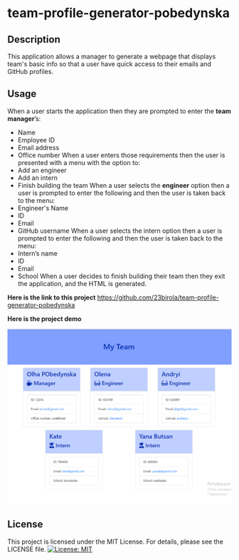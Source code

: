 # team-profile-generator-pobedynska

## Description

This application allows a manager to generate a webpage that displays team's basic info so that a user have quick access to their emails and GitHub profiles.

## Usage

When a user starts the application then they are prompted to enter the **team manager**’s:

- Name
- Employee ID
- Email address
- Office number
  When a user enters those requirements then the user is presented with a menu with the option to:
- Add an engineer
- Add an intern
- Finish building the team
  When a user selects the **engineer** option then a user is prompted to enter the following and then the user is taken back to the menu:
- Engineer's Name
- ID
- Email
- GitHub username
  When a user selects the intern option then a user is prompted to enter the following and then the user is taken back to the menu:
- Intern’s name
- ID
- Email
- School
  When a user decides to finish building their team then they exit the application, and the HTML is generated.

**Here is the link to this project** https://github.com/23birola/team-profile-generator-pobedynska

**Here is the project demo**

![screenshot](/images/screenshot.png)

## License

This project is licensed under the MIT License. For details, please see the LICENSE file. [![License: MIT](https://img.shields.io/badge/License-MIT-yellow.svg)](https://opensource.org/licenses/MIT)
